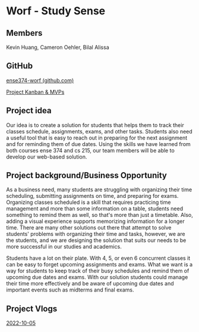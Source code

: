 # Worf - Study Sense

## Members
Kevin Huang, Cameron Oehler, Bilal Alissa

## GitHub
[ense374-worf (github.com)](https://github.com/ense374-worf)

[Project Kanban & MVPs](https://github.com/orgs/ense374-worf/projects/2)

## Project idea
Our idea is to create a solution for students that helps them to track their classes schedule, assignments, exams, and other tasks. Students also need a useful tool that is easy to reach out in preparing for the next assignment and for reminding them of due dates. Using the skills we have learned from both courses ense 374 and cs 215, our team members will be able to develop our web-based solution.

## Project background/Business Opportunity
As a business need, many students are struggling with organizing their time scheduling, submitting assignments on time, and preparing for exams. Organizing classes scheduled is a skill that requires practicing time management and more than some information on a table, students need something to remind them as well, so that's more than just a timetable. Also, adding a visual experience supports memorizing information for a longer time. There are many other solutions out there that attempt to solve students' problems with organizing their time and tasks, however, we are the students, and we are designing the solution that suits our needs to be more successful in our studies and academics.

Students have a lot on their plate. With 4, 5, or even 6 concurrent classes it can be easy to forget upcoming assignments and exams. What we want is a way for students to keep track of their busy schedules and remind them of upcoming due dates and exams. With our solution students could manage their time more effectively and be aware of upcoming due dates and important events such as midterms and final exams.

## Project Vlogs
[2022-10-05](https://youtu.be/6wL67tMxihg)
